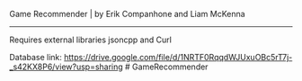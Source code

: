 Game Recommender | by Erik Companhone and Liam McKenna

****

Requires external libraries jsoncpp and Curl

Database link: https://drive.google.com/file/d/1NRTF0RqqdWJUxuOBc5rT7j-_s42KX8P6/view?usp=sharing
#   G a m e R e c o m m e n d e r  
 